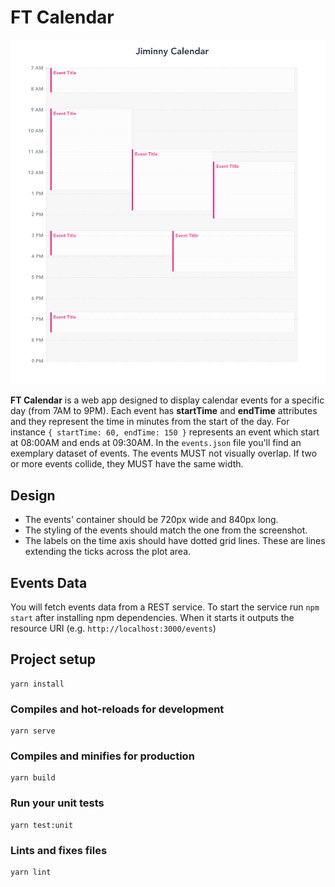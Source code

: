 # FT Calendar

![image](./public/jiminny-calendar-example.png)

**FT Calendar** is a web app designed to display calendar events for a specific day (from 7AM to 9PM). Each event has **startTime** and **endTime** attributes and they represent the time in minutes from the start of the day. For instance `{ startTime: 60, endTime: 150 }` represents an event which start at 08:00AM and ends at 09:30AM. In the `events.json` file you'll find an exemplary dataset of events. The events MUST not visually overlap. If two or more events collide, they MUST have the same width.

## Design

- The events' container should be 720px wide and 840px long.
- The styling of the events should match the one from the screenshot.
- The labels on the time axis should have dotted grid lines. These are lines extending the ticks across the plot area.

## Events Data

You will fetch events data from a REST service. To start the service run `npm start` after installing npm dependencies. When it starts it outputs the resource URI (e.g. `http://localhost:3000/events`)

## Project setup
```
yarn install
```

### Compiles and hot-reloads for development
```
yarn serve
```

### Compiles and minifies for production
```
yarn build
```

### Run your unit tests
```
yarn test:unit
```

### Lints and fixes files
```
yarn lint
```
